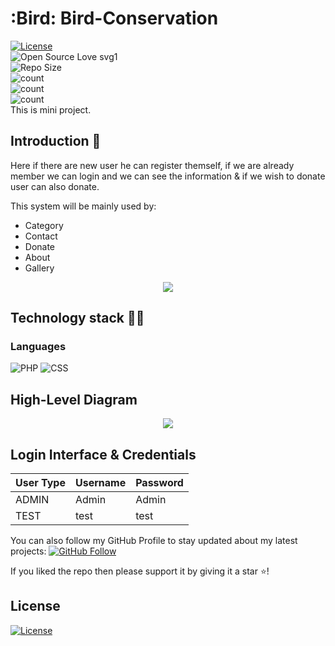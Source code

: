 # :Bird: Bird-Conservation
[![License](https://img.shields.io/badge/License-Apache%202.0-blue.svg)](https://opensource.org/licenses/Apache-2.0)<br>
![Open Source Love svg1](https://badges.frapsoft.com/os/v1/open-source.svg?v=103)<br>
![Repo Size](https://img.shields.io/github/repo-size/ShravyaRNadig/Bird-Conservation) <br>
![count](https://img.shields.io/github/languages/count/ShravyaRNadig/Bird-Conservation) <br>
![count](https://img.shields.io/github/forks/ShravyaRNadig/Bird-Conservation?style=social) <br>
![count](https://img.shields.io/github/watchers/ShravyaRNadig/Bird-Conservation?style=social) <br>
This is mini project.
   
## Introduction 🎉
Here if there are new user he can register themself, if we are already member we can login and we can see the information & if we wish to donate user can also donate.
<p>This system will be mainly used by:</p>
<ul><li>Category</li><li>Contact</li><li>Donate</li><li>About</li><li>Gallery</li></ul>
<p align="middle">
  <img src="../master/interfaces/github.png"/>
 </p>
 <p></p>
 
 ## Technology stack 💎💎

### Languages 
![PHP](https://img.shields.io/badge/Language-PHP-red) 
![CSS](https://img.shields.io/badge/Language-CSS-red) 

## High-Level Diagram
<p align="middle">
  <img src="../master/interfaces/Untitled Diagram-Page-2.png"/>
 </p>

## Login Interface & Credentials

|  User Type   |   Username    |   Password   |
|--------------|---------------|--------------|
|ADMIN         |Admin          |Admin         |
|TEST          |test           |test          |

You can also follow my GitHub Profile to stay updated about my latest projects: [![GitHub Follow](https://img.shields.io/badge/Connect-ShravyaRNadig-blue.svg?logo=Github&longCache=true&style=social&label=Follow)](https://github.com/ShravyaRNadig)

If you liked the repo then please support it by giving it a star ⭐!

## License
[![License](https://img.shields.io/badge/License-Apache%202.0-red.svg)](https://opensource.org/licenses/Apache)
